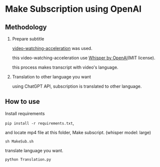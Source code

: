 # Make Subscription using OpenAI



## Methodology

1. Prepare subtitle

    [video-watching-acceleration](https://github.com/studentofkyoto/video-watching-acceleration/) was used.
    
    this video-watching-acceleration use [Whisper by OpenAI](https://github.com/openai/whisper)(MIT license).

    this process makes transcript with video's language.

2. Translation to other language you want

    using ChatGPT API, subscription is translated to other language. 



## How to use

Install requirements

 `pip install -r requirements.txt`,

and locate mp4 file at this folder, Make subscript. (whisper model: large)

 `sh MakeSub.sh`

translate language you want.

`python Translation.py`






